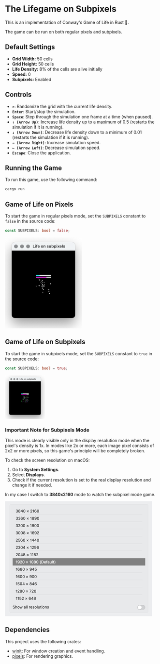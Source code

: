 # The Lifegame on Subpixels

This is an implementation of Conway's Game of Life in Rust 🦀.

The game can be run on both regular pixels and subpixels.

## Default Settings

- **Grid Width:** 50 cells
- **Grid Height:** 50 cells
- **Life Density:** 8% of the cells are alive initially
- **Speed:** 0
- **Subpixels:** Enabled

## Controls

- **`r`**: Randomize the grid with the current life density.
- **`Enter`**: Start/stop the simulation.
- **`Space`**: Step through the simulation one frame at a time (when paused).
- **`↑ (Arrow Up)`**: Increase life density up to a maximum of 0.5 (restarts the simulation if it is running).
- **`↓ (Arrow Down)`**: Decrease life density down to a minimum of 0.01 (restarts the simulation if it is running).
- **`→ (Arrow Right)`**: Increase simulation speed.
- **`← (Arrow Left)`**: Decrease simulation speed.
- **`Escape`**: Close the application.


## Running the Game

To run this game, use the following command:

```bash
cargo run
```


## Game of Life on Pixels

To start the game in regular pixels mode, set the `SUBPIXELS` constant to `false` in the source code:

```rust
const SUBPIXELS: bool = false;
```

<img src="img/pixels.png" alt="Game of life on pixels" width="255" height="300">


## Game of Life on Subpixels

To start the game in subpixels mode, set the `SUBPIXELS` constant to `true` in the source code:

```rust
const SUBPIXELS: bool = true;
```

<img src="img/subpixels.png" alt="Game of life on pixels" width="132" height="145">


### Important Note for Subpixels Mode

This mode is clearly visible only in the display resolution mode when the pixel's density is 1x. In modes like 2x or more, each image pixel consists of 2x2 or more pixels, so this game's principle will be completely broken.

To check the screen resolution on macOS:

1. Go to **System Settings**.
2. Select **Displays**.
3. Check if the current resolution is set to the real display resolution and change it if needed.

In my case I switch to **3840x2160** mode to watch the subpixel mode game.

<img src="img/resolution.png" alt="Game of life on pixels" width="487" height="379">


## Dependencies

This project uses the following crates:

- [winit](https://github.com/rust-windowing/winit): For window creation and event handling.
- [pixels](https://github.com/parasyte/pixels): For rendering graphics.